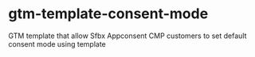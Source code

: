 # gtm-template-consent-mode
GTM template that allow Sfbx Appconsent CMP customers to set default consent mode using template
